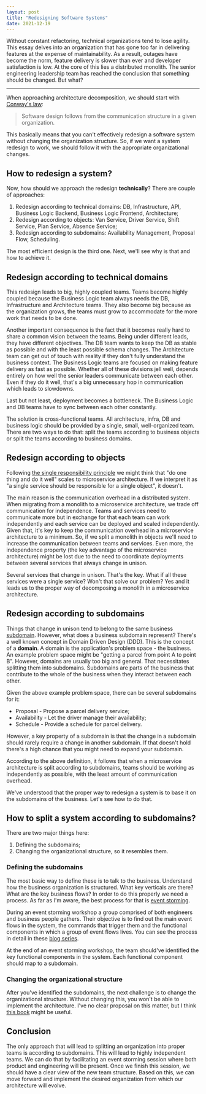```yaml
---
layout: post
title: "Redesigning Software Systems"
date: 2021-12-19
---
```


Without constant refactoring, technical organizations tend to lose agility. This essay delves into an organization that has gone too far in delivering features at the expense of maintainability. As a result, outages have become the norm, feature delivery is slower than ever and developer satisfaction is low. At the core of this lies a distributed monolith. The senior engineering leadership team has reached the conclusion that something should be changed.  But what?

<!--more-->

---

When approaching architecture decomposition, we should start with [Conway's law](https://en.wikipedia.org/wiki/Conway%27s_law):

> Software design follows from the communication structure in a given organization.

This basically means that you can't effectively redesign a software system without changing the organization structure. So, if we want a system redesign to work, we should follow it with the appropriate organizational changes.

## How to redesign a system?

Now, how should we approach the redesign **technically**? There are couple of approaches:

1. Redesign according to technical domains: DB, Infrastructure, API, Business Logic Backend, Business Logic Frontend, Architecture;
2. Redesign according to objects: Van Service, Driver Service, Shift Service, Plan Service, Absence Service;
3. Redesign according to subdomains: Availability Management, Proposal Flow, Scheduling.

The most efficient design is the third one. Next, we'll see why is that and how to achieve it.

## Redesign according to technical domains

This redesign leads to big, highly coupled teams. Teams become highly coupled because the Business Logic team always needs the DB, Infrastructure and Architecture teams. They also become big because as the organization grows, the teams must grow to accommodate for the more work that needs to be done.

Another important consequence is the fact that it becomes really hard to share a common vision between the teams. Being under different leads, they have different objectives. The DB team wants to keep the DB as stable as possible and with the least possible schema changes. The Architecture team can get out of touch with reality if they don't fully understand the business context. The Business Logic teams are focused on making feature delivery as fast as possible. Whether all of these divisions jell well, depends entirely on how well the senior leaders communicate between each other. Even if they do it well, that's a big unnecessary hop in communication which leads to slowdowns.

Last but not least, deployment becomes a bottleneck. The Business Logic and DB teams have to sync between each other constantly.

The solution is cross-functional teams. All architecture, infra, DB and business logic should be provided by a single, small, well-organized team. There are two ways to do that: split the teams according to business objects or split the teams according to business domains.

## Redesign according to objects

Following [the single responsibility principle](https://en.wikipedia.org/wiki/Single-responsibility_principle) we might think that "do one thing and do it well" scales to microservice architecture. If we interpret it as "a single service should be responsible for a single object", it doesn't.

The main reason is the communication overhead in a distributed system. When migrating from a monolith to a microservice architecture, we trade off communication for independence. Teams and services need to communicate more but in exchange for that each team can work independently and each service can be deployed and scaled independently. Given that, it's key to keep the communication overhead in a microservice architecture to a minimum. So, if we split a monolith in objects we'll need to increase the communication between teams and services. Even more, the independence property (the key advantage of the microservice architecture) might be lost due to the need to coordinate deployments between several services that always change in unison.

Several services that change in unison. That's the key. What if all these services were a single service? Won't that solve our problem? Yes and it leads us to the proper way of decomposing a monolith in a microservice architecture.

## Redesign according to subdomains

Things that change in unison tend to belong to the same business [subdomain](https://microservices.io/patterns/decomposition/decompose-by-subdomain.html). However, what does a business subdomain represent? There's a well known concept in Domain Driven Design (DDD). This is the concept of a **domain**. A domain is the application's problem space - the business. An example problem space might be "getting a parcel from point A to point B". However, domains are usually too big and general. That necessitates splitting them into subdomains. Subdomains are parts of the business that contribute to the whole of the business when they interact between each other.

Given the above example problem space, there can be several subdomains for it:

- Proposal - Propose a parcel delivery service;
- Availability - Let the driver manage their availability;
- Schedule - Provide a schedule for parcel delivery.

However, a key property of a subdomain is that the change in a subdomain should rarely require a change in another subdomain. If that doesn't hold there's a high chance that you might need to expand your subdomain.

According to the above definition, it follows that when a microservice architecture is split according to subdomains, teams should be working as independently as possible, with the least amount of communication overhead.

We've understood that the proper way to redesign a system is to base it on the subdomains of the business. Let's see how to do that.

## How to split a system according to subdomains?

There are two major things here:

1. Defining the subdomains;
2. Changing the organizational structure, so it resembles them.

### Defining the subdomains

The most basic way to define these is to talk to the business. Understand how the business organization is structured. What key verticals are there? What are the key business flows? In order to do this properly we need a process. As far as I'm aware, the best process for that is [event storming](https://www.eventstorming.com/resources/).

During an event storming workshop a group comprised of both engineers and business people gathers. Their objective is to find out the main event flows in the system, the commands that trigger them and the functional components in which a group of event flows lives. You can see the process in detail in these [blog series](https://philippe.bourgau.net/misadventures-with-big-design-up-front/).

At the end of an event storming workshop, the team should've identified the key functional components in the system. Each functional component should map to a subdomain.

### Changing the organizational structure

After you've identified the subdomains, the next challenge is to change the organizational structure. Without changing this, you won't be able to implement the architecture. I've no clear proposal on this matter, but I think [this book](https://leanpub.com/dynamicreteaming) might be useful.

## Conclusion

The only approach that will lead to splitting an organization into proper teams is according to subdomains. This will lead to highly independent teams. We can do that by facilitating an event storming session where both product and engineering will be present. Once we finish this session, we should have a clear view of the new team structure. Based on this, we can move forward and implement the desired organization from which our architecture will evolve.
